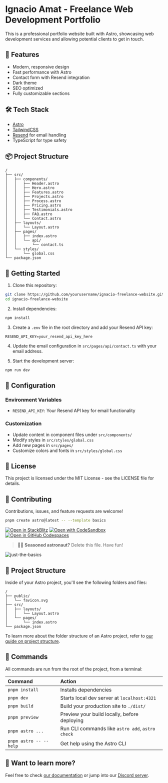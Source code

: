 # Ignacio Amat - Freelance Web Development Portfolio

This is a professional portfolio website built with Astro, showcasing web development services and allowing potential clients to get in touch.

## 🚀 Features

- Modern, responsive design
- Fast performance with Astro
- Contact form with Resend integration
- Dark theme
- SEO optimized
- Fully customizable sections

## 🛠️ Tech Stack

- [Astro](https://astro.build)
- [TailwindCSS](https://tailwindcss.com)
- [Resend](https://resend.com) for email handling
- TypeScript for type safety

## 📦 Project Structure

```
/
├── src/
│   ├── components/
│   │   ├── Header.astro
│   │   ├── Hero.astro
│   │   ├── Features.astro
│   │   ├── Projects.astro
│   │   ├── Process.astro
│   │   ├── Pricing.astro
│   │   ├── Testimonials.astro
│   │   ├── FAQ.astro
│   │   └── Contact.astro
│   ├── layouts/
│   │   └── Layout.astro
│   ├── pages/
│   │   ├── index.astro
│   │   └── api/
│   │       └── contact.ts
│   └── styles/
│       └── global.css
└── package.json
```

## 🚀 Getting Started

1. Clone this repository:
```bash
git clone https://github.com/yourusername/ignacio-freelance-website.git
cd ignacio-freelance-website
```

2. Install dependencies:
```bash
npm install
```

3. Create a `.env` file in the root directory and add your Resend API key:
```env
RESEND_API_KEY=your_resend_api_key_here
```

4. Update the email configuration in `src/pages/api/contact.ts` with your email address.

5. Start the development server:
```bash
npm run dev
```

## 🔧 Configuration

### Environment Variables

- `RESEND_API_KEY`: Your Resend API key for email functionality

### Customization

- Update content in component files under `src/components/`
- Modify styles in `src/styles/global.css`
- Add new pages in `src/pages/`
- Customize colors and fonts in `src/styles/global.css`

## 📝 License

This project is licensed under the MIT License - see the LICENSE file for details.

## 🤝 Contributing

Contributions, issues, and feature requests are welcome!

```sh
pnpm create astro@latest -- --template basics
```

[![Open in StackBlitz](https://developer.stackblitz.com/img/open_in_stackblitz.svg)](https://stackblitz.com/github/withastro/astro/tree/latest/examples/basics)
[![Open with CodeSandbox](https://assets.codesandbox.io/github/button-edit-lime.svg)](https://codesandbox.io/p/sandbox/github/withastro/astro/tree/latest/examples/basics)
[![Open in GitHub Codespaces](https://github.com/codespaces/badge.svg)](https://codespaces.new/withastro/astro?devcontainer_path=.devcontainer/basics/devcontainer.json)

> 🧑‍🚀 **Seasoned astronaut?** Delete this file. Have fun!

![just-the-basics](https://github.com/withastro/astro/assets/2244813/a0a5533c-a856-4198-8470-2d67b1d7c554)

## 🚀 Project Structure

Inside of your Astro project, you'll see the following folders and files:

```text
/
├── public/
│   └── favicon.svg
├── src/
│   ├── layouts/
│   │   └── Layout.astro
│   └── pages/
│       └── index.astro
└── package.json
```

To learn more about the folder structure of an Astro project, refer to [our guide on project structure](https://docs.astro.build/en/basics/project-structure/).

## 🧞 Commands

All commands are run from the root of the project, from a terminal:

| Command                   | Action                                           |
| :------------------------ | :----------------------------------------------- |
| `pnpm install`             | Installs dependencies                            |
| `pnpm dev`             | Starts local dev server at `localhost:4321`      |
| `pnpm build`           | Build your production site to `./dist/`          |
| `pnpm preview`         | Preview your build locally, before deploying     |
| `pnpm astro ...`       | Run CLI commands like `astro add`, `astro check` |
| `pnpm astro -- --help` | Get help using the Astro CLI                     |

## 👀 Want to learn more?

Feel free to check [our documentation](https://docs.astro.build) or jump into our [Discord server](https://astro.build/chat).
